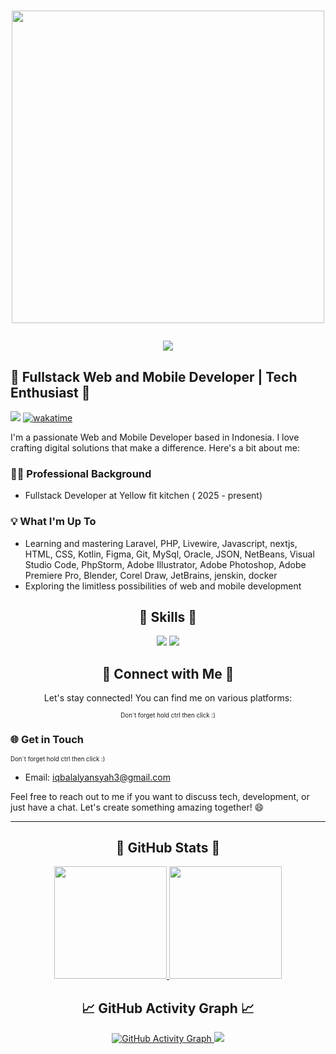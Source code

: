 <!--- # Hi, I'm Iqbal Alyansyah! 👋 -->

<h1 align="center">
    <p>
        <img align="center" src="https://user-images.githubusercontent.com/74038190/225813708-98b745f2-7d22-48cf-9150-083f1b00d6c9.gif" width="500">
    </p>
    <p>
        <img src="https://readme-typing-svg.herokuapp.com/?font=Righteous&size=35&center=true&vCenter=true&width=500&height=70&duration=4000&lines=Hi+There!+👋;+I'm+Iqbal+alyansyah!;+a+Fullstack+Web+Developer" />
    </p>
</h1>


## 🌟 Fullstack Web and Mobile Developer | Tech Enthusiast 🚀
![](https://komarev.com/ghpvc/?username=iqbaalynsyh234&style=flat-square)
[![wakatime](https://wakatime.com/badge/user/95544809-9c49-47ee-89fd-41985f53ae0d.svg)](https://wakatime.com/@95544809-9c49-47ee-89fd-41985f53ae0d)

<!---
![Github Followers](https://img.shields.io/github/followers/ilramdhan?label=Followers&logo=GitHub&style=for-the-badge)
![Twitter Followers](https://img.shields.io/twitter/follow/ilramadhan_&?label=Twitter&logo=twitter&style=for-the-badge&color=blue)
-->


I'm a passionate Web and Mobile Developer based in Indonesia. I love crafting digital solutions that make a difference. Here's a bit about me:

### 👨‍💻 Professional Background

- Fullstack Developer at Yellow fit kitchen ( 2025 - present)

### 💡 What I'm Up To

- Learning and mastering Laravel, PHP, Livewire, Javascript, nextjs, HTML, CSS, Kotlin, Figma, Git, MySql, Oracle, JSON, NetBeans, Visual Studio Code, PhpStorm, Adobe Illustrator, Adobe Photoshop, Adobe Premiere Pro, Blender, Corel Draw, JetBrains, jenskin, docker
- Exploring the limitless possibilities of web and mobile development

<h2 align="center">
  🌟 Skills 🌟
</h2>

<p align="center">
  <img src="https://skillicons.dev/icons?i=laravel,php,html,css,bootstrap,tailwind,js,nodejs,jquery,kotlin,ts,react,py,nextjs" />
  <img src="https://skillicons.dev/icons?i=docker,figma,androidstudio,git,github,mysql," />
</p>

<h2 align="center">
  🤝 Connect with Me 🤝
</h2>

<p align="center">Let's stay connected! You can find me on various platforms:</p>
<p align="center"><sup><sub>Don`t forget hold ctrl then click :)</sub></sup></p>

### 🌐 Get in Touch
<sup><sub>Don`t forget hold ctrl then click :)</sub></sup>

- Email: iqbalalyansyah3@gmail.com

Feel free to reach out to me if you want to discuss tech, development, or just have a chat. Let's create something amazing together! 😄

---
<h2 align="center">
🤖 GitHub Stats 🤖
</h2>

<p align="center">
<a href="https://github.com/iqbaalynsyh234">
  <img height="180em" src="https://github-readme-stats-eight-theta.vercel.app/api?username=iqbaalynsyh234&show_icons=true&theme=algolia&include_all_commits=true&count_private=true"/>
  <img height="180em" src="https://github-readme-stats-eight-theta.vercel.app/api/top-langs/?username=iqbaalynsyh234&layout=compact&langs_count=8&theme=algolia"/>
</a>
</p>

<h2 align="center">
📈 GitHub Activity Graph 📈
</h2>

<p align="center">
  <a href="https://github.com/iqbaalynsyh234/github-readme-activity-graph">
    <img src="https://github-readme-activity-graph.vercel.app/graph?username=iqbaalynsyh234&theme=high-contrast" alt="GitHub Activity Graph" />
  </a>
    <img src="https://github.com/Anmol-Baranwal/Cool-GIFs-For-GitHub/assets/74038190/d48893bd-0757-481c-8d7e-ba3e163feae7" />
</p>
